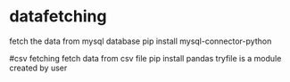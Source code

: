 # datafetching
fetch the data from mysql database
pip install mysql-connector-python

#csv fetching
fetch data from csv file
pip install pandas
tryfile is a module created by user 
